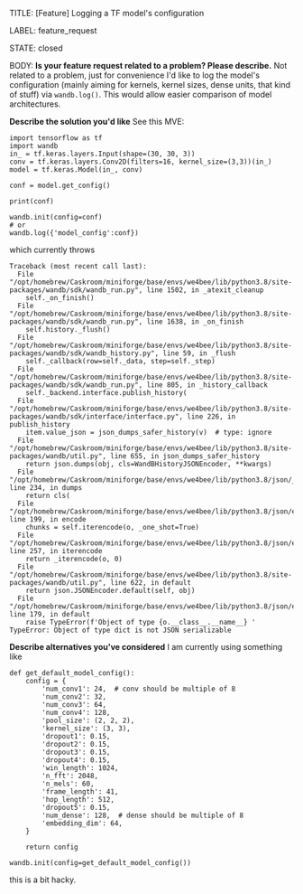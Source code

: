 TITLE:
[Feature] Logging a TF model's configuration

LABEL:
feature_request

STATE:
closed

BODY:
**Is your feature request related to a problem? Please describe.**
Not related to a problem, just for convenience I'd like to log the model's configuration (mainly aiming for kernels, kernel sizes, dense units, that kind of stuff) via `wandb.log()`. This would allow easier comparison of model architectures.

**Describe the solution you'd like**
See this MVE:

```
import tensorflow as tf
import wandb
in_ = tf.keras.layers.Input(shape=(30, 30, 3))
conv = tf.keras.layers.Conv2D(filters=16, kernel_size=(3,3))(in_)
model = tf.keras.Model(in_, conv)

conf = model.get_config()

print(conf)

wandb.init(config=conf)
# or
wandb.log({'model_config':conf})
```
which currently throws

```
Traceback (most recent call last):
  File "/opt/homebrew/Caskroom/miniforge/base/envs/we4bee/lib/python3.8/site-packages/wandb/sdk/wandb_run.py", line 1502, in _atexit_cleanup
    self._on_finish()
  File "/opt/homebrew/Caskroom/miniforge/base/envs/we4bee/lib/python3.8/site-packages/wandb/sdk/wandb_run.py", line 1638, in _on_finish
    self.history._flush()
  File "/opt/homebrew/Caskroom/miniforge/base/envs/we4bee/lib/python3.8/site-packages/wandb/sdk/wandb_history.py", line 59, in _flush
    self._callback(row=self._data, step=self._step)
  File "/opt/homebrew/Caskroom/miniforge/base/envs/we4bee/lib/python3.8/site-packages/wandb/sdk/wandb_run.py", line 805, in _history_callback
    self._backend.interface.publish_history(
  File "/opt/homebrew/Caskroom/miniforge/base/envs/we4bee/lib/python3.8/site-packages/wandb/sdk/interface/interface.py", line 226, in publish_history
    item.value_json = json_dumps_safer_history(v)  # type: ignore
  File "/opt/homebrew/Caskroom/miniforge/base/envs/we4bee/lib/python3.8/site-packages/wandb/util.py", line 655, in json_dumps_safer_history
    return json.dumps(obj, cls=WandBHistoryJSONEncoder, **kwargs)
  File "/opt/homebrew/Caskroom/miniforge/base/envs/we4bee/lib/python3.8/json/__init__.py", line 234, in dumps
    return cls(
  File "/opt/homebrew/Caskroom/miniforge/base/envs/we4bee/lib/python3.8/json/encoder.py", line 199, in encode
    chunks = self.iterencode(o, _one_shot=True)
  File "/opt/homebrew/Caskroom/miniforge/base/envs/we4bee/lib/python3.8/json/encoder.py", line 257, in iterencode
    return _iterencode(o, 0)
  File "/opt/homebrew/Caskroom/miniforge/base/envs/we4bee/lib/python3.8/site-packages/wandb/util.py", line 622, in default
    return json.JSONEncoder.default(self, obj)
  File "/opt/homebrew/Caskroom/miniforge/base/envs/we4bee/lib/python3.8/json/encoder.py", line 179, in default
    raise TypeError(f'Object of type {o.__class__.__name__} '
TypeError: Object of type dict is not JSON serializable
```

**Describe alternatives you've considered**
I am currently using something like
```
def get_default_model_config():
    config = {
        'num_conv1': 24,  # conv should be multiple of 8
        'num_conv2': 32,
        'num_conv3': 64,
        'num_conv4': 128,
        'pool_size': (2, 2, 2),
        'kernel_size': (3, 3),
        'dropout1': 0.15,
        'dropout2': 0.15,
        'dropout3': 0.15,
        'dropout4': 0.15,
        'win_length': 1024,
        'n_fft': 2048,
        'n_mels': 60,
        'frame_length': 41,
        'hop_length': 512,
        'dropout5': 0.15,
        'num_dense': 128,  # dense should be multiple of 8
        'embedding_dim': 64,
    }

    return config

wandb.init(config=get_default_model_config())
```

this is a bit hacky.



